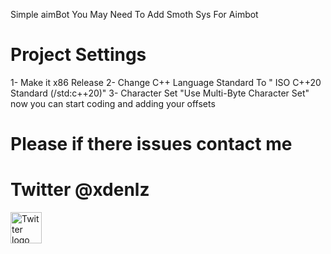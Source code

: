 Simple aimBot
 You May Need To Add Smoth Sys For Aimbot
# Project Settings 
1- Make it x86 Release
2- Change C++ Language Standard To " ISO C++20 Standard (/std:c++20)"
3- Character Set "Use Multi-Byte Character Set"
now you can start coding and adding your offsets
# Please if there issues contact me 
# Twitter @xdenlz
<img src="C:\Users\BzMus\Desktop\screenShots" alt="Twitter logo" width="50">
